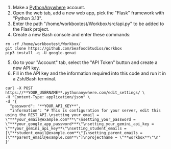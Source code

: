 1. Make a [PythonAnywhere](https://www.pythonanywhere.com/pricing/) account.
2. Open the web tab, add a new web app, pick the "Flask" framework with "Python 3.13".
3. Enter the path "/home/workboxtest/Workbox/src/api.py" to be added to the Flask project.
4. Create a new Bash console and enter these commands:
```
rm -rf /home/workboxtest/Workbox/
git clone https://github.com/SeafoodStudios/Workbox
pip3 install -q -U google-genai
```
5. Go to your "Account" tab, select the "API Token" button and create a new API key.
6. Fill in the API key and the information required into this code and run it in a Zsh/Bash terminal.
```
curl -X POST https://**YOUR_USERNAME**.pythonanywhere.com/edit_settings/ \
-H "Content-Type: application/json" \
-d '{
  "password": "**YOUR_API_KEY**",
  "information": "# This is configuration for your server, edit this using the REST API.\nsetting_your_email = \"***your_email@example.com***\"\nsetting_your_password = \"***your_google_app_password***\"\nsetting_your_gemini_api_key = \"**your_gemini_api_key**\"\nsetting_student_emails = [\"**student_email@example.com**\"]\nsetting_parent_emails = [\"**parent_email@example.com**\"]\nprojectname = \"**workbox**\"\n"
}'
```
